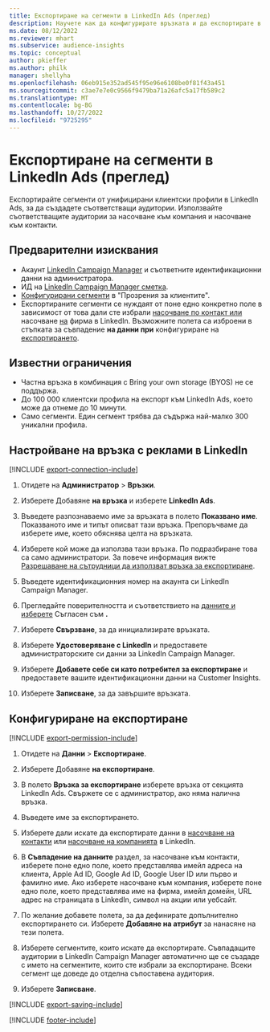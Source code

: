 ```yaml
---
title: Експортиране на сегменти в LinkedIn Ads (преглед)
description: Научете как да конфигурирате връзката и да експортирате в LinkedIn Ads.
ms.date: 08/12/2022
ms.reviewer: mhart
ms.subservice: audience-insights
ms.topic: conceptual
author: pkieffer
ms.author: philk
manager: shellyha
ms.openlocfilehash: 06eb915e352ad545f95e96e6108be0f81f43a451
ms.sourcegitcommit: c3ae7e7e0c9566f9479ba71a26afc5a17fb589c2
ms.translationtype: MT
ms.contentlocale: bg-BG
ms.lasthandoff: 10/27/2022
ms.locfileid: "9725295"
---
```

# <a name="export-segments-to-linkedin-ads-preview"></a>Експортиране на сегменти в LinkedIn Ads (преглед)

Експортирайте сегменти от унифицирани клиентски профили в LinkedIn Ads, за да създадете съответстващи аудитории. Използвайте съответстващите аудитории за насочване към компания и насочване към контакти.

## <a name="prerequisites"></a>Предварителни изисквания

- Акаунт [LinkedIn Campaign Manager](https://business.linkedin.com/marketing-solutions/ads) и съответните идентификационни данни на администратора.
- ИД на [LinkedIn Campaign Manager сметка](https://www.linkedin.com/help/lms/answer/a424270).
- [Конфигурирани сегменти](segments.md) в "Прозрения за клиентите".
- Експортираните сегменти се нуждаят от поне едно конкретно поле в зависимост от това дали сте избрали [насочване по контакт или](https://business.linkedin.com/marketing-solutions/ad-targeting/contact-targeting) насочване [на](https://business.linkedin.com/marketing-solutions/ad-targeting/account-targeting) фирма в LinkedIn. Възможните полета са изброени в стъпката за съвпадение **на данни при** конфигуриране на [експортирането](#configure-an-export).

## <a name="known-limitations"></a>Известни ограничения

- Частна връзка в комбинация с Bring your own storage (BYOS) не се поддържа.
- До 100 000 клиентски профила на експорт към LinkedIn Ads, което може да отнеме до 10 минути.
- Само сегменти. Един сегмент трябва да съдържа най-малко 300 уникални профила.

## <a name="set-up-connection-to-linkedin-ads"></a>Настройване на връзка с реклами в LinkedIn

[!INCLUDE [export-connection-include](includes/export-connection-admn.md)]

1. Отидете на **Администратор** > **Връзки**.

1. Изберете Добавяне **на връзка** и изберете **LinkedIn Ads**.

1. Въведете разпознаваемо име за връзката в полето **Показвано име**. Показваното име и типът описват тази връзка. Препоръчваме да изберете име, което обяснява целта на връзката.

1. Изберете кой може да използва тази връзка. По подразбиране това са само администратори. За повече информация вижте [Разрешаване на сътрудници да използват връзка за експортиране](connections.md#allow-contributors-to-use-a-connection-for-exports).

1. Въведете идентификационния номер на акаунта си LinkedIn Campaign Manager.

1. Прегледайте поверителността и съответствието на [данните и изберете](connections.md#data-privacy-and-compliance) Съгласен съм **.**

1. Изберете **Свързване**, за да инициализирате връзката.

1. Изберете **Удостоверяване с LinkedIn** и предоставете администраторските си данни за LinkedIn Campaign Manager.

1. Изберете **Добавете себе си като потребител за експортиране** и предоставете вашите идентификационни данни на Customer Insights.

1. Изберете **Записване**, за да завършите връзката.

## <a name="configure-an-export"></a>Конфигуриране на експортиране

[!INCLUDE [export-permission-include](includes/export-permission.md)]

1. Отидете на **Данни** > **Експортиране**.

1. Изберете Добавяне **на експортиране**.

1. В полето **Връзка за експортиране** изберете връзка от секцията LinkedIn Ads. Свържете се с администратор, ако няма налична връзка.

1. Въведете име за експортирането.

1. Изберете дали искате да експортирате данни в [насочване на контакти](https://business.linkedin.com/marketing-solutions/ad-targeting/contact-targeting) или [насочване на компанията](https://business.linkedin.com/marketing-solutions/ad-targeting/account-targeting) в LinkedIn.

1. В **Съвпадение на данните** раздел, за насочване към контакти, изберете поне едно поле, което представлява имейл адреса на клиента, Apple Ad ID, Google Ad ID, Google User ID или първо и фамилно име. Ако изберете насочване към компания, изберете поне едно поле, което представлява име на фирма, имейл домейн, URL адрес на страницата в LinkedIn, символ на акции или уебсайт.

1. По желание добавете полета, за да дефинирате допълнително експортирането си. Изберете **Добавяне на атрибут** за нанасяне на тези полета.

1. Изберете сегментите, които искате да експортирате. Съвпадащите аудитории в LinkedIn Campaign Manager автоматично ще се създаде с името на сегментите, които сте избрали за експортиране. Всеки сегмент ще доведе до отделна съпоставена аудитория.

1. Изберете **Записване**.

[!INCLUDE [export-saving-include](includes/export-saving.md)]

[!INCLUDE [footer-include](includes/footer-banner.md)]
